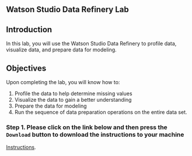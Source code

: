 ## Watson Studio Data Refinery Lab

## Introduction
In this lab, you will use the Watson Studio Data Refinery to profile data, visualize data, and prepare data for modeling.   

## Objectives 

Upon completing the lab, you will know how to:
1. Profile the data to help determine missing values
1. Visualize the data to gain a better understanding
1. Prepare the data for modeling
1. Run the sequence of data preparation operations on the entire data set.

### Step 1. Please click on the link below and then press the `Download` button to download the instructions to your machine

[Instructions](https://github.com/bleonardb3/AA/blob/master/Lab-3/Data%20Refinery%20Lab_v4.pdf).




